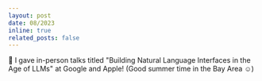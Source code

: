 ```yaml
---
layout: post
date: 08/2023
inline: true
related_posts: false
---
```


:loudspeaker: I gave in-person talks titled "Building Natural Language Interfaces in the Age of LLMs" at Google and Apple! (Good summer time in the Bay Area :relaxed:)